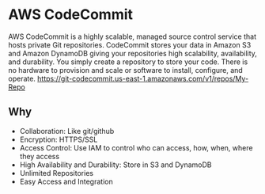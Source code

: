 # AWS CodeCommit

AWS CodeCommit is a highly scalable, managed source control service that hosts private Git repositories. CodeCommit stores your data in Amazon S3 and Amazon DynamoDB giving your repositories high scalability, availability, and durability. You simply create a repository to store your code. There is no hardware to provision and scale or software to install, configure, and operate.
https://git-codecommit.us-east-1.amazonaws.com/v1/repos/My-Repo

## Why
* Collaboration: Like git/github
* Encryption: HTTPS/SSL
* Access Control: Use IAM to control who can access, how, when, where they access
* High Availability and Durability: Store in S3 and DynamoDB
* Unlimited Repositories
* Easy Access and Integration
